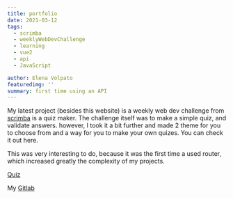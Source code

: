 ```yaml
---
title: portfolio
date: 2021-03-12
tags: 
  - scrimba
  - weeklyWebDevChallenge
  - learning
  - vue2
  - api
  - JavaScript

author: Elena Volpato
featuredimg: ''
summary: first time using an API
---
```


My latest project (besides this website) is a weekly web dev challenge from [scrimba](https://scrimba.com/) is a quiz maker. The challenge itself was to make a simple quiz, and validate answers. however, I took it a bit further and made 2 theme for you to choose from and a way for you to make your own quizes. You can check it out here.

This was very interesting to do, because it was the first time a used router, which increased greatly the complexity of my projects.

[Quiz](https://quiz.elenavolpato.me/#/)

My [Gitlab](https://gitlab.com/elena_volpato)

